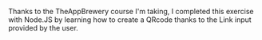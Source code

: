 Thanks to the TheAppBrewery course I'm taking, I completed this exercise with Node.JS by learning how to create a QRcode thanks to the Link input provided by the user.

